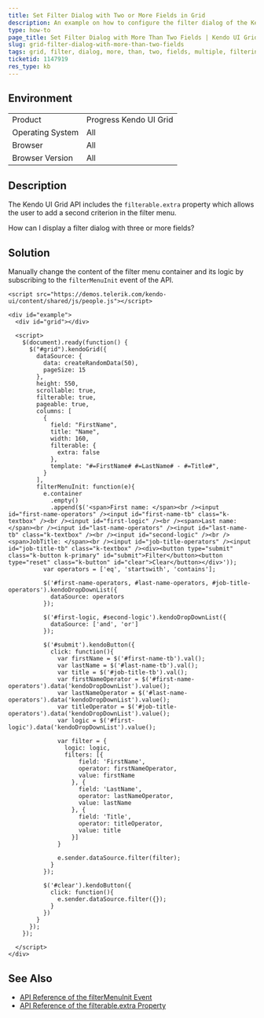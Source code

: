 ```yaml
---
title: Set Filter Dialog with Two or More Fields in Grid
description: An example on how to configure the filter dialog of the Kendo UI Grid to show more than two fields.
type: how-to
page_title: Set Filter Dialog with More Than Two Fields | Kendo UI Grid for jQuery
slug: grid-filter-dialog-with-more-than-two-fields
tags: grid, filter, dialog, more, than, two, fields, multiple, filtering
ticketid: 1147919
res_type: kb
---
```


## Environment

<table>
 <tr>
  <td>Product</td>
  <td>Progress Kendo UI Grid</td>
 </tr>
 <tr>
  <td>Operating System</td>
  <td>All</td>
 </tr>
 <tr>
  <td>Browser</td>
  <td>All</td>
 </tr>
 <tr>
  <td>Browser Version</td>
  <td>All</td>
 </tr>
</table>

## Description

The Kendo UI Grid API includes the `filterable.extra` property which allows the user to add a second criterion in the filter menu.

How can I display a filter dialog with three or more fields?

## Solution

Manually change the content of the filter menu container and its logic by subscribing to the `filterMenuInit` event of the API.

```dojo
<script src="https://demos.telerik.com/kendo-ui/content/shared/js/people.js"></script>

<div id="example">
  <div id="grid"></div>

  <script>
    $(document).ready(function() {
      $("#grid").kendoGrid({
        dataSource: {
          data: createRandomData(50),
          pageSize: 15
        },
        height: 550,
        scrollable: true,
        filterable: true,
        pageable: true,
        columns: [
          {
            field: "FirstName",
            title: "Name",
            width: 160,
            filterable: {
              extra: false
            },
            template: "#=FirstName# #=LastName# - #=Title#",
          }
        ],
        filterMenuInit: function(e){
          e.container
            .empty()
            .append($('<span>First name: </span><br /><input id="first-name-operators" /><input id="first-name-tb" class="k-textbox" /><br /><input id="first-logic" /><br /><span>Last name: </span><br /><input id="last-name-operators" /><input id="last-name-tb" class="k-textbox" /><br /><input id="second-logic" /><br /><span>JobTitle: </span><br /><input id="job-title-operators" /><input id="job-title-tb" class="k-textbox" /><div><button type="submit" class="k-button k-primary" id="submit">Filter</button><button type="reset" class="k-button" id="clear">Clear</button></div>'));
          var operators = ['eq', 'startswith', 'contains'];

          $('#first-name-operators, #last-name-operators, #job-title-operators').kendoDropDownList({
            dataSource: operators
          });

          $('#first-logic, #second-logic').kendoDropDownList({
            dataSource: ['and', 'or']
          });

          $('#submit').kendoButton({
            click: function(){
              var firstName = $('#first-name-tb').val();
              var lastName = $('#last-name-tb').val();
              var title = $('#job-title-tb').val();
              var firstNameOperator = $('#first-name-operators').data('kendoDropDownList').value();
              var lastNameOperator = $('#last-name-operators').data('kendoDropDownList').value();
              var titleOperator = $('#job-title-operators').data('kendoDropDownList').value();
              var logic = $('#first-logic').data('kendoDropDownList').value();

              var filter = {
                logic: logic,
                filters: [{
                    field: 'FirstName',
                    operator: firstNameOperator,
                    value: firstName
                  }, {
                    field: 'LastName',
                    operator: lastNameOperator,
                    value: lastName
                  }, {
                    field: 'Title',
                    operator: titleOperator,
                    value: title
                  }]
              }

              e.sender.dataSource.filter(filter);
            }
          });

          $('#clear').kendoButton({
            click: function(){
              e.sender.dataSource.filter({});
            }
          })
        }
      });
    });

  </script>
</div>
```

## See Also

* [API Reference of the filterMenuInit Event](https://docs.telerik.com/kendo-ui/api/javascript/ui/grid/events/filtermenuinit)
* [API Reference of the filterable.extra Property](https://docs.telerik.com/kendo-ui/api/javascript/ui/grid/configuration/filterable.extra)
